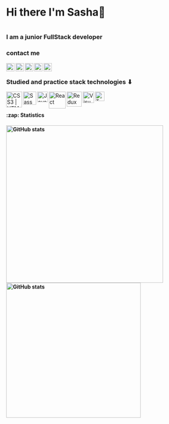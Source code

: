 ### <h1>Hi there I'm Sasha👋<h1/>

### I am a junior FullStack developer

### contact me

[<img align="left" alt="KasianAleksandr | telegram" width="22px" src="https://upload.wikimedia.org/wikipedia/commons/8/82/Telegram_logo.svg"/>][telegram]
[<img align="left" alt="KasianAleksandr | linkedin" width="22px" src="https://upload.wikimedia.org/wikipedia/commons/e/e9/Linkedin_icon.svg"/>][linkedin]
[<img align="left" alt="KasianAleksandr | facebook" width="22px" src="https://upload.wikimedia.org/wikipedia/commons/a/a7/Facebook_f_Logo_%28with_gradient%29.svg"/>][facebook]
[<img align="left" alt="KasianAleksandr | email" width="22px" src="https://upload.wikimedia.org/wikipedia/commons/d/d2/Logo_Gmail.jpg"/>][email]
[<img align="left" alt="KasianAleksandr | instagram" width="22px" src="https://upload.wikimedia.org/wikipedia/commons/thumb/e/e7/Instagram_logo_2016.svg/132px-Instagram_logo_2016.svg.png"/>][instagram]

<br />

### Studied and practice stack technologies ⬇

<img align="left" alt="CSS3 | HTML5" src="https://upload.wikimedia.org/wikipedia/commons/1/10/CSS3_and_HTML5_logos_and_wordmarks.svg" width="42px"/>
<img align="left" alt="Sass" src="https://upload.wikimedia.org/wikipedia/commons/9/96/Sass_Logo_Color.svg" width="35px"/>
<img align="left" alt="JavaScript" src="https://upload.wikimedia.org/wikipedia/commons/7/73/Javascript-736400_960_720.png" width="28px"/>
<img align="left" alt="React" src="https://upload.wikimedia.org/wikipedia/commons/a/a7/React-icon.svg" width="45px"/>
<img align="left" alt="Redux" src="https://upload.wikimedia.org/wikipedia/commons/4/49/Redux.png" width="40px"/>
<img align="left" alt="Visual Studio Code" src="https://upload.wikimedia.org/wikipedia/commons/2/2d/Visual_Studio_Code_1.18_icon.svg" width="30px"/>
<img align="left" alt="Terminal" src="https://upload.wikimedia.org/wikipedia/commons/4/4d/Foot_logo.svg" width="25px"/>

<br />
<br />

<h4>:zap: Statistics<h4/>

<img align="left" width="420px" alt="GitHub stats" src="https://github-readme-stats.vercel.app/api?username=aleksandr031091&show_icons=true&hide_title=true&bg_color=0,b6b7fc,9092f7,6b6df0,4345df,2427b6,101283,060866,010241&text_color=e9e9e9&icon_color=fffb00&border_color=910cdf&title_color=e100ff"/>

<img align="left" width="360px" heigth="140px" alt="GitHub stats" src="https://github-readme-stats.vercel.app/api/top-langs/?username=aleksandr031091&_langs_count-8&layout=compact&hide_title=true&bg_color=0,010241,060866,101283,2427b6,4345df,6b6df0,9092f7,b6b7fc&text_color=e9e9e9&border_color=910cdf"/>

[linkedin]: https://www.linkedin.com/in/aleksandr-kasian-0310
[facebook]: https://www.facebook.com/profile.php?id=100015199141489
[email]: https://aleksandrkasian0310@gmail.com
[telegram]: https://t.me/alexsandr031091
[instagram]: https://www.instagram.com/vsenamnogoproshe

<!--

**aleksandr031091/aleksandr031091** is a ✨ _special_ ✨ repository because its `README.md` (this file) appears on your GitHub profile.

Here are some ideas to get you started:

- 🔭 I’m currently working on ...
- 🌱 I’m currently learning ...
- 👯 I’m looking to collaborate on ...
- 🤔 I’m looking for help with ...
- 💬 Ask me about ...
- 📫 How to reach me: ...
- 😄 Pronouns: ...
- ⚡ Fun fact: ...
  -->
